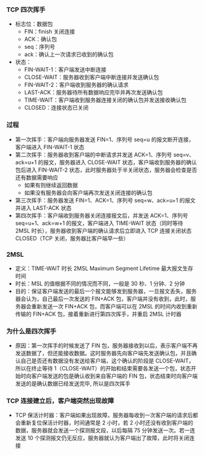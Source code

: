 ### TCP 四次挥手

- 标志位：数据包
  - FIN：finish 关闭连接
  - ACK：确认包
  - seq：序列号
  - ack：确认上一次请求已收到的确认包
- 状态：
  - FIN-WAIT-1：客户端发送中断连接
  - CLOSE-WAIT：服务器收到客户端中断连接并发送确认包
  - FIN-WAIT-2：客户端收到服务器的确认请求
  - LAST-ACK：服务器待所有数据响应完毕并再次发送确认包
  - TIME-WAIT：客户端收到服务器连接关闭的确认包并发送接收确认包
  - CLOSED：连接状态已关闭

### 过程

- 第一次挥手：客户端向服务器发送 FIN=1、序列号 seq=u 的报文断开连接，客户端进入 FIN-WAIT-1 状态
- 第二次挥手：服务器收到客户端的中断请求并发送 ACK=1、序列号 seq=v、ack=u+1 的报文，服务器进入 CLOSE-WAIT 状态，客户端收到服务器的确认包后进入 FIN-WAIT-2 状态，此时服务器处于半关闭状态，服务器会检查是否还有数据需要响应
  - 如果有则继续返回数据
  - 如果没有服务器会向客户端再次发送关闭连接的确认包
- 第三次挥手：服务器发送 FIN=1、ACK=1、序列号 seq=w、ack=u+1 的报文并进入 LAST-ACK 状态
- 第四次挥手：客户端收到服务器关闭连接报文后，并发送 ACK=1、序列号 seq=u+1、ack=w+1 的报文，客户端进入 TIME-WAIT 状态（同时等待 2MSL 时长），服务器收到客户端的确认请求后立即进入 TCP 连接关闭状态 CLOSED（TCP 关闭，服务器比客户端早一些）

### 2MSL

- 定义：TIME-WAIT 时长 2MSL Maximum Segment Lifetime 最大报文生存时间
- 时长：MSL 的值根据不同的情况而不同，一般是 30 秒、1 分钟、2 分钟
- 目的：保证客户端发送的最后一个报文能够发到服务器，一旦报文丢失，服务器会认为，自己最后一次发送的 FIN+ACK 包，客户端并没有收到，此时，服务器会重新发送一次 FIN+ACK 包，而客户端可以在 2MSL 的时间内收到重新传输的 FIN+ACK 包，接着重新进行第四次挥手，并重启 2MSL 计时器

### 为什么是四次挥手

- 原因：第一次挥手的时候发送了 FIN 包，服务器接收到以后，表示客户端不再发送数据了，但还能接收数据。这时服务器先向客户端先发送确认包，并且确认自己是否还有数据没有发送给客户端，这个确认的阶段是 CLOSE-WAIT，所以在终止等待 1（CLOSE-WAIT）的开始和结束需要各发送一个包，状态开始时向客户端发送的包是确认收到来自客户端的 FIN 包，状态结束时向客户端发送的是确认数据已经发送完毕, 所以是四次挥手

### TCP 连接建立后，客户端突然出现故障

- TCP 保活计时器：客户端如果出现故障，服务器每收到一次客户端的请求后都会重新复位保活计时器，时间通常是 2 小时，若 2 小时还没有收到客户端的数据，服务器就会发送一个探测报文段，以后每隔 75 分钟发送一次。若一连发送 10 个探测报文仍无反应，服务器就认为客户端出了故障，此时将关闭连接
